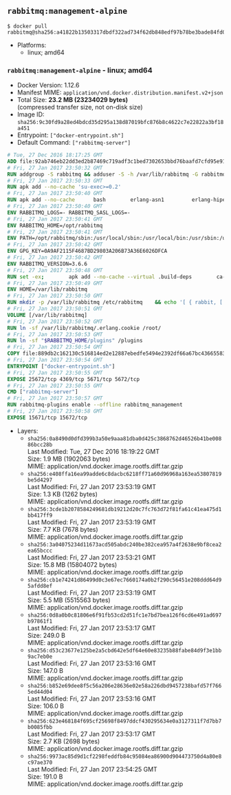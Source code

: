 ## `rabbitmq:management-alpine`

```console
$ docker pull rabbitmq@sha256:a41822b13503317dbdf322ad734f62db848edf97b78be3bade84fd0a4270589a
```

-	Platforms:
	-	linux; amd64

### `rabbitmq:management-alpine` - linux; amd64

-	Docker Version: 1.12.6
-	Manifest MIME: `application/vnd.docker.distribution.manifest.v2+json`
-	Total Size: **23.2 MB (23234029 bytes)**  
	(compressed transfer size, not on-disk size)
-	Image ID: `sha256:9c30fd9a28ed4bdcd35d295a138d87019bfc876b8c4622c7e22822a3bf18a451`
-	Entrypoint: `["docker-entrypoint.sh"]`
-	Default Command: `["rabbitmq-server"]`

```dockerfile
# Tue, 27 Dec 2016 18:17:25 GMT
ADD file:92ab746eb22dd3ed2b87469c719adf3c1bed7302653bbd76baafd7cfd95e911e in / 
# Fri, 27 Jan 2017 23:50:32 GMT
RUN addgroup -S rabbitmq && adduser -S -h /var/lib/rabbitmq -G rabbitmq rabbitmq
# Fri, 27 Jan 2017 23:50:33 GMT
RUN apk add --no-cache 'su-exec>=0.2'
# Fri, 27 Jan 2017 23:50:40 GMT
RUN apk add --no-cache 		bash 		erlang-asn1 		erlang-hipe 		erlang-crypto 		erlang-eldap 		erlang-inets 		erlang-mnesia 		erlang 		erlang-os-mon 		erlang-public-key 		erlang-sasl 		erlang-ssl 		erlang-syntax-tools 		erlang-xmerl
# Fri, 27 Jan 2017 23:50:40 GMT
ENV RABBITMQ_LOGS=- RABBITMQ_SASL_LOGS=-
# Fri, 27 Jan 2017 23:50:41 GMT
ENV RABBITMQ_HOME=/opt/rabbitmq
# Fri, 27 Jan 2017 23:50:41 GMT
ENV PATH=/opt/rabbitmq/sbin:/usr/local/sbin:/usr/local/bin:/usr/sbin:/usr/bin:/sbin:/bin
# Fri, 27 Jan 2017 23:50:42 GMT
ENV GPG_KEY=0A9AF2115F4687BD29803A206B73A36E6026DFCA
# Fri, 27 Jan 2017 23:50:42 GMT
ENV RABBITMQ_VERSION=3.6.6
# Fri, 27 Jan 2017 23:50:48 GMT
RUN set -ex; 		apk add --no-cache --virtual .build-deps 		ca-certificates 		gnupg 		libressl 		tar 		xz 	; 		wget -O rabbitmq-server.tar.xz "https://www.rabbitmq.com/releases/rabbitmq-server/v${RABBITMQ_VERSION}/rabbitmq-server-generic-unix-${RABBITMQ_VERSION}.tar.xz"; 	wget -O rabbitmq-server.tar.xz.asc "https://www.rabbitmq.com/releases/rabbitmq-server/v${RABBITMQ_VERSION}/rabbitmq-server-generic-unix-${RABBITMQ_VERSION}.tar.xz.asc"; 		export GNUPGHOME="$(mktemp -d)"; 	gpg --keyserver ha.pool.sks-keyservers.net --recv-keys "$GPG_KEY"; 	gpg --batch --verify rabbitmq-server.tar.xz.asc rabbitmq-server.tar.xz; 	rm -r "$GNUPGHOME" rabbitmq-server.tar.xz.asc; 		mkdir -p "$RABBITMQ_HOME"; 	tar 		--extract 		--verbose 		--file rabbitmq-server.tar.xz 		--directory "$RABBITMQ_HOME" 		--strip-components 1 	; 	rm rabbitmq-server.tar.xz; 		grep -qE '^SYS_PREFIX=\$\{RABBITMQ_HOME\}$' "$RABBITMQ_HOME/sbin/rabbitmq-defaults"; 	sed -ri 's!^(SYS_PREFIX=).*$!\1!g' "$RABBITMQ_HOME/sbin/rabbitmq-defaults"; 	grep -qE '^SYS_PREFIX=$' "$RABBITMQ_HOME/sbin/rabbitmq-defaults"; 		apk del .build-deps
# Fri, 27 Jan 2017 23:50:49 GMT
ENV HOME=/var/lib/rabbitmq
# Fri, 27 Jan 2017 23:50:50 GMT
RUN mkdir -p /var/lib/rabbitmq /etc/rabbitmq 	&& echo '[ { rabbit, [ { loopback_users, [ ] } ] } ].' > /etc/rabbitmq/rabbitmq.config 	&& chown -R rabbitmq:rabbitmq /var/lib/rabbitmq /etc/rabbitmq 	&& chmod -R 777 /var/lib/rabbitmq /etc/rabbitmq
# Fri, 27 Jan 2017 23:50:51 GMT
VOLUME [/var/lib/rabbitmq]
# Fri, 27 Jan 2017 23:50:52 GMT
RUN ln -sf /var/lib/rabbitmq/.erlang.cookie /root/
# Fri, 27 Jan 2017 23:50:53 GMT
RUN ln -sf "$RABBITMQ_HOME/plugins" /plugins
# Fri, 27 Jan 2017 23:50:54 GMT
COPY file:889db2c162130c516814ed2e12887ebedfe5494e2392df66a67bc436655833fa in /usr/local/bin/ 
# Fri, 27 Jan 2017 23:50:54 GMT
ENTRYPOINT ["docker-entrypoint.sh"]
# Fri, 27 Jan 2017 23:50:55 GMT
EXPOSE 25672/tcp 4369/tcp 5671/tcp 5672/tcp
# Fri, 27 Jan 2017 23:50:55 GMT
CMD ["rabbitmq-server"]
# Fri, 27 Jan 2017 23:50:57 GMT
RUN rabbitmq-plugins enable --offline rabbitmq_management
# Fri, 27 Jan 2017 23:50:58 GMT
EXPOSE 15671/tcp 15672/tcp
```

-	Layers:
	-	`sha256:0a8490d0dfd399b3a50e9aaa81dba0d425c3868762d46526b41be00886bcc28b`  
		Last Modified: Tue, 27 Dec 2016 18:19:22 GMT  
		Size: 1.9 MB (1902063 bytes)  
		MIME: application/vnd.docker.image.rootfs.diff.tar.gzip
	-	`sha256:e408ffa16ea99adde6c8dacbc6218ff71a60d96968a163ea53807819be5d4297`  
		Last Modified: Fri, 27 Jan 2017 23:53:19 GMT  
		Size: 1.3 KB (1262 bytes)  
		MIME: application/vnd.docker.image.rootfs.diff.tar.gzip
	-	`sha256:3cde1b2078584249681db19212d20c7fc763d72f81fa61c41ea475d1bb417ff9`  
		Last Modified: Fri, 27 Jan 2017 23:53:19 GMT  
		Size: 7.7 KB (7678 bytes)  
		MIME: application/vnd.docker.image.rootfs.diff.tar.gzip
	-	`sha256:3a04075234d11673acd505abdc240be382cea957a4f2638e9bf8cea2ea65bccc`  
		Last Modified: Fri, 27 Jan 2017 23:53:21 GMT  
		Size: 15.8 MB (15804072 bytes)  
		MIME: application/vnd.docker.image.rootfs.diff.tar.gzip
	-	`sha256:cb1e74241d86499d0c3e67ec7660174a0b2f290c56451e208ddd64d95afdd8ef`  
		Last Modified: Fri, 27 Jan 2017 23:53:19 GMT  
		Size: 5.5 MB (5515563 bytes)  
		MIME: application/vnd.docker.image.rootfs.diff.tar.gzip
	-	`sha256:0d8a0b0c81806e6f91fb53cd2d51fc1e7bd7bea126f6cd6e491ad697b97861f1`  
		Last Modified: Fri, 27 Jan 2017 23:53:17 GMT  
		Size: 249.0 B  
		MIME: application/vnd.docker.image.rootfs.diff.tar.gzip
	-	`sha256:d53c23677e125be2a5cbd642e5df64e60e83235b88fabe84d9f3e1bb9ac7eb0e`  
		Last Modified: Fri, 27 Jan 2017 23:53:16 GMT  
		Size: 147.0 B  
		MIME: application/vnd.docker.image.rootfs.diff.tar.gzip
	-	`sha256:b852e69dee8f5c56a206e28636e02e58a226dbd9457238bafd57f7665ed44d04`  
		Last Modified: Fri, 27 Jan 2017 23:53:16 GMT  
		Size: 106.0 B  
		MIME: application/vnd.docker.image.rootfs.diff.tar.gzip
	-	`sha256:623e468184f695cf25698f8497ddcf430295634e0a3127311f7d7bb7b0085fbb`  
		Last Modified: Fri, 27 Jan 2017 23:53:17 GMT  
		Size: 2.7 KB (2698 bytes)  
		MIME: application/vnd.docker.image.rootfs.diff.tar.gzip
	-	`sha256:9973ac85d9d1cf2298feddfb84c95084ea86900d904473750d4a80e8c97ae370`  
		Last Modified: Fri, 27 Jan 2017 23:54:25 GMT  
		Size: 191.0 B  
		MIME: application/vnd.docker.image.rootfs.diff.tar.gzip
